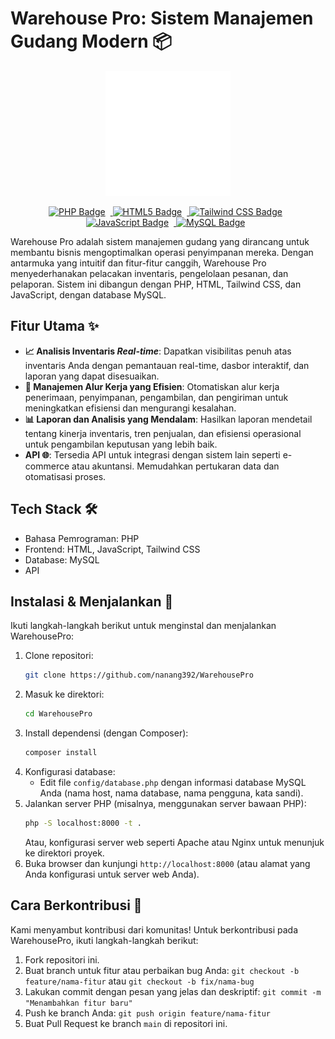 # Warehouse Pro: Sistem Manajemen Gudang Modern 📦

<p align="center">
  <img src="assets/logogudang.png" alt="WarehousePro Logo" width="200">
</p>

<p align="center">
    <a href="https://shields.io/">
        <img src="https://img.shields.io/badge/PHP-777BB4?style=for-the-badge&logo=php&logoColor=white" style="margin-right: 8px;" alt="PHP Badge">
    </a>
    <a href="https://shields.io/">
        <img src="https://img.shields.io/badge/HTML5-E34F26?style=for-the-badge&logo=html5&logoColor=white" style="margin-right: 8px;" alt="HTML5 Badge">
    </a>
    <a href="https://shields.io/">
        <img src="https://img.shields.io/badge/tailwindcss-%2338B2AC.svg?style=for-the-badge&logo=tailwind-css&logoColor=white" style="margin-right: 8px;" alt="Tailwind CSS Badge">
    </a>
    <a href="https://shields.io/">
        <img src="https://img.shields.io/badge/JavaScript-F7DF1E?style=for-the-badge&logo=javascript&logoColor=black" style="margin-right: 8px;" alt="JavaScript Badge">
    </a>
    <a href="https://shields.io/">
        <img src="https://img.shields.io/badge/MySQL-005C84?style=for-the-badge&logo=mysql&logoColor=white" style="margin-right: 8px;" alt="MySQL Badge">
    </a>
</p>

Warehouse Pro adalah sistem manajemen gudang yang dirancang untuk membantu bisnis mengoptimalkan operasi penyimpanan mereka. Dengan antarmuka yang intuitif dan fitur-fitur canggih, Warehouse Pro menyederhanakan pelacakan inventaris, pengelolaan pesanan, dan pelaporan. Sistem ini dibangun dengan PHP, HTML, Tailwind CSS, dan JavaScript, dengan database MySQL.

## Fitur Utama ✨

*   **📈 Analisis Inventaris *Real-time***: Dapatkan visibilitas penuh atas inventaris Anda dengan pemantauan real-time, dasbor interaktif, dan laporan yang dapat disesuaikan.
*   **🚚 Manajemen Alur Kerja yang Efisien**: Otomatiskan alur kerja penerimaan, penyimpanan, pengambilan, dan pengiriman untuk meningkatkan efisiensi dan mengurangi kesalahan.
*   **📊 Laporan dan Analisis yang Mendalam**: Hasilkan laporan mendetail tentang kinerja inventaris, tren penjualan, dan efisiensi operasional untuk pengambilan keputusan yang lebih baik.
*   **API 🌐**: Tersedia API untuk integrasi dengan sistem lain seperti e-commerce atau akuntansi. Memudahkan pertukaran data dan otomatisasi proses.

## Tech Stack 🛠️

*   Bahasa Pemrograman: PHP
*   Frontend: HTML, JavaScript, Tailwind CSS
*   Database: MySQL
*   API

## Instalasi & Menjalankan 🚀

Ikuti langkah-langkah berikut untuk menginstal dan menjalankan WarehousePro:

1.  Clone repositori:
    ```bash
    git clone https://github.com/nanang392/WarehousePro
    ```
2.  Masuk ke direktori:
    ```bash
    cd WarehousePro
    ```
3.  Install dependensi (dengan Composer):
    ```bash
    composer install
    ```
4.  Konfigurasi database:
    *   Edit file `config/database.php` dengan informasi database MySQL Anda (nama host, nama database, nama pengguna, kata sandi).
5.  Jalankan server PHP (misalnya, menggunakan server bawaan PHP):
    ```bash
    php -S localhost:8000 -t .
    ```
    Atau, konfigurasi server web seperti Apache atau Nginx untuk menunjuk ke direktori proyek.
6.  Buka browser dan kunjungi `http://localhost:8000` (atau alamat yang Anda konfigurasi untuk server web Anda).

## Cara Berkontribusi 🤝

Kami menyambut kontribusi dari komunitas! Untuk berkontribusi pada WarehousePro, ikuti langkah-langkah berikut:

1.  Fork repositori ini.
2.  Buat branch untuk fitur atau perbaikan bug Anda: `git checkout -b feature/nama-fitur` atau `git checkout -b fix/nama-bug`
3.  Lakukan commit dengan pesan yang jelas dan deskriptif: `git commit -m "Menambahkan fitur baru"`
4.  Push ke branch Anda: `git push origin feature/nama-fitur`
5.  Buat Pull Request ke branch `main` di repositori ini.
